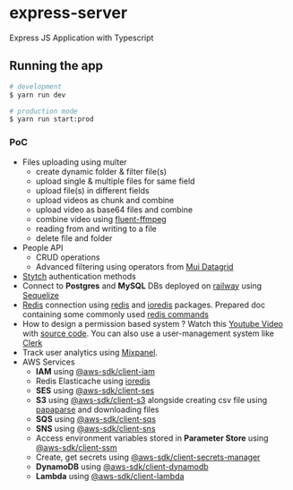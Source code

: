 # express-server

Express JS Application with Typescript

## Running the app

```bash
# development
$ yarn run dev

# production mode
$ yarn run start:prod
```

### PoC

- Files uploading using multer
  - create dynamic folder & filter file(s)
  - upload single & multiple files for same field
  - upload file(s) in different fields
  - upload videos as chunk and combine
  - upload video as base64 files and combine
  - combine video using [fluent-ffmpeg](https://www.npmjs.com/package/fluent-ffmpeg)
  - reading from and writing to a file
  - delete file and folder
- People API
  - CRUD operations
  - Advanced filtering using operators from [Mui Datagrid](https://mui.com/x/react-data-grid/)
- [Stytch](https://stytch.com/) authentication methods
- Connect to **Postgres** and **MySQL** DBs deployed on [railway](https://docs.railway.com/) using [Sequelize](https://sequelize.org/)
- [Redis](https://redis.io/) connection using [redis](https://www.npmjs.com/package/redis) and [ioredis](https://www.npmjs.com/package/ioredis) packages. Prepared doc containing some commonly used [redis commands](https://redis.io/docs/latest/commands/)
- How to design a permission based system ? Watch this [Youtube Video](https://www.youtube.com/watch?v=5GG-VUvruzE) with [source code](https://github.com/WebDevSimplified/permission-system/tree/main). You can also use a user-management system like [Clerk](https://clerk.com/)
- Track user analytics using [Mixpanel](https://mixpanel.com/home/).
- AWS Services
  - **IAM** using [@aws-sdk/client-iam](https://www.npmjs.com/package/@aws-sdk/client-iam)
  - Redis Elasticache using [ioredis](https://www.npmjs.com/package/ioredis)
  - **SES** using [@aws-sdk/client-ses](https://www.npmjs.com/package/@aws-sdk/client-ses)
  - **S3** using [@aws-sdk/client-s3](https://www.npmjs.com/package/@aws-sdk/client-s3) alongside creating csv file using [papaparse](https://www.npmjs.com/package/papaparse) and downloading files
  - **SQS** using [@aws-sdk/client-sqs](https://www.npmjs.com/package/@aws-sdk/client-sqs)
  - **SNS** using [@aws-sdk/client-sns](https://www.npmjs.com/package/@aws-sdk/client-sns)
  - Access environment variables stored in **Parameter Store** using [@aws-sdk/client-ssm](https://www.npmjs.com/package/@aws-sdk/client-ssm)
  - Create, get secrets using [@aws-sdk/client-secrets-manager](https://www.npmjs.com/package/@aws-sdk/client-secrets-manager)
  - **DynamoDB** using [@aws-sdk/client-dynamodb](https://www.npmjs.com/package/@aws-sdk/client-dynamodb)
  - **Lambda** using [@aws-sdk/client-lambda](https://www.npmjs.com/package/@aws-sdk/client-lambda)
